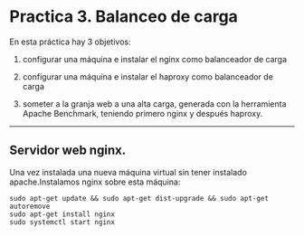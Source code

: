 # Practica 3. Balanceo de carga

En esta práctica hay 3 objetivos:

1. configurar una máquina e instalar el nginx como balanceador de carga

2. configurar una máquina e instalar el haproxy como balanceador de carga

3. someter a la granja web a una alta carga, generada con la herramienta Apache
Benchmark, teniendo primero nginx y después haproxy.

---

## Servidor web nginx.

Una vez instalada una nueva máquina virtual sin tener instalado apache.Instalamos nginx sobre esta máquina:

	sudo apt-get update && sudo apt-get dist-upgrade && sudo apt-get autoremove
	sudo apt-get install nginx
	sudo systemctl start nginx
